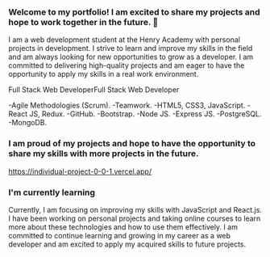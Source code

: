 ### Welcome to my portfolio! I am excited to share my projects and hope to work together in the future. 👋

I am a web development student at the Henry Academy with personal projects in development. I strive to learn and improve my skills in the field and am always looking for new opportunities to grow as a developer. I am committed to delivering high-quality projects and am eager to have the opportunity to apply my skills in a real work environment.

Full Stack Web DeveloperFull Stack Web Developer

-Agile Methodologies (Scrum). 
-Teamwork.
-HTML5, CSS3, JavaScript. 
-React JS, Redux. 
-GitHub. 
-Bootstrap. 
-Node JS. 
-Express JS. 
-PostgreSQL. 
-MongoDB.

### I am proud of my projects and hope to have the opportunity to share my skills with more projects in the future.

https://individual-project-0-0-1.vercel.app/

### I'm currently learning

Currently, I am focusing on improving my skills with JavaScript and React.js. I have been working on personal projects and taking online courses to learn more about these technologies and how to use them effectively. I am committed to continue learning and growing in my career as a web developer and am excited to apply my acquired skills to future projects.

<!--
**MiguelMateoCollado/MiguelMateoCollado** is a ✨ _special_ ✨ repository because its `README.md` (this file) appears on your GitHub profile.

Here are some ideas to get you started:

- 🔭 I’m currently working on ...
- 🌱 I’m currently learning ...
- 👯 I’m looking to collaborate on ...
- 🤔 I’m looking for help with ...
- 💬 Ask me about ...
- 📫 How to reach me: ...
- 😄 Pronouns: ...
- ⚡ Fun fact: ...
-->
